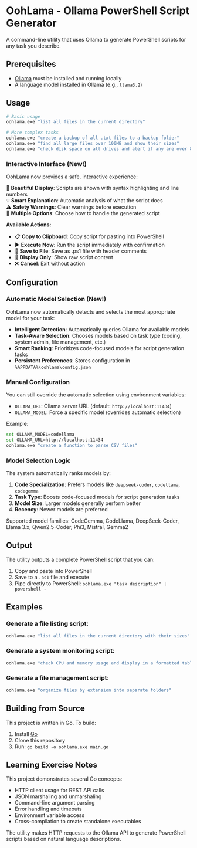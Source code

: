 # OohLama - Ollama PowerShell Script Generator

A command-line utility that uses Ollama to generate PowerShell scripts for any task you describe.

## Prerequisites

- [Ollama](https://ollama.ai/) must be installed and running locally
- A language model installed in Ollama (e.g., `llama3.2`)

## Usage

```bash
# Basic usage
oohlama.exe "list all files in the current directory"

# More complex tasks
oohlama.exe "create a backup of all .txt files to a backup folder"
oohlama.exe "find all large files over 100MB and show their sizes"
oohlama.exe "check disk space on all drives and alert if any are over 80% full"
```

### Interactive Interface (New!)

OohLama now provides a safe, interactive experience:

🤖 **Beautiful Display**: Scripts are shown with syntax highlighting and line numbers  
💡 **Smart Explanation**: Automatic analysis of what the script does  
⚠️ **Safety Warnings**: Clear warnings before execution  
🎯 **Multiple Options**: Choose how to handle the generated script

**Available Actions:**
- 📋 **Copy to Clipboard**: Copy script for pasting into PowerShell
- ▶️ **Execute Now**: Run the script immediately with confirmation
- 💾 **Save to File**: Save as .ps1 file with header comments
- 📄 **Display Only**: Show raw script content
- ❌ **Cancel**: Exit without action

## Configuration

### Automatic Model Selection (New!)

OohLama now automatically detects and selects the most appropriate model for your task:

- **Intelligent Detection**: Automatically queries Ollama for available models
- **Task-Aware Selection**: Chooses models based on task type (coding, system admin, file management, etc.)
- **Smart Ranking**: Prioritizes code-focused models for script generation tasks
- **Persistent Preferences**: Stores configuration in `%APPDATA%\oohlama\config.json`

### Manual Configuration

You can still override the automatic selection using environment variables:

- `OLLAMA_URL`: Ollama server URL (default: `http://localhost:11434`)
- `OLLAMA_MODEL`: Force a specific model (overrides automatic selection)

Example:
```bash
set OLLAMA_MODEL=codellama
set OLLAMA_URL=http://localhost:11434
oohlama.exe "create a function to parse CSV files"
```

### Model Selection Logic

The system automatically ranks models by:
1. **Code Specialization**: Prefers models like `deepseek-coder`, `codellama`, `codegemma`
2. **Task Type**: Boosts code-focused models for script generation tasks
3. **Model Size**: Larger models generally perform better
4. **Recency**: Newer models are preferred

Supported model families: CodeGemma, CodeLlama, DeepSeek-Coder, Llama 3.x, Qwen2.5-Coder, Phi3, Mistral, Gemma2

## Output

The utility outputs a complete PowerShell script that you can:

1. Copy and paste into PowerShell
2. Save to a `.ps1` file and execute
3. Pipe directly to PowerShell: `oohlama.exe "task description" | powershell -`

## Examples

### Generate a file listing script:
```bash
oohlama.exe "list all files in the current directory with their sizes"
```

### Generate a system monitoring script:
```bash
oohlama.exe "check CPU and memory usage and display in a formatted table"
```

### Generate a file management script:
```bash
oohlama.exe "organize files by extension into separate folders"
```

## Building from Source

This project is written in Go. To build:

1. Install [Go](https://golang.org/dl/)
2. Clone this repository
3. Run: `go build -o oohlama.exe main.go`

## Learning Exercise Notes

This project demonstrates several Go concepts:
- HTTP client usage for REST API calls
- JSON marshaling and unmarshaling
- Command-line argument parsing
- Error handling and timeouts
- Environment variable access
- Cross-compilation to create standalone executables

The utility makes HTTP requests to the Ollama API to generate PowerShell scripts based on natural language descriptions.

